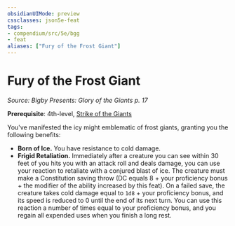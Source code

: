 ```yaml
---
obsidianUIMode: preview
cssclasses: json5e-feat
tags:
- compendium/src/5e/bgg
- feat
aliases: ["Fury of the Frost Giant"]
---
```

# Fury of the Frost Giant
*Source: Bigby Presents: Glory of the Giants p. 17*  

**Prerequisite**: 4th-level, [Strike of the Giants](/compendium/feats/strike-of-the-giants-bgg.md)

You've manifested the icy might emblematic of frost giants, granting you the following benefits:

- **Born of Ice.** You have resistance to cold damage.  
- **Frigid Retaliation.** Immediately after a creature you can see within 30 feet of you hits you with an attack roll and deals damage, you can use your reaction to retaliate with a conjured blast of ice. The creature must make a Constitution saving throw (DC equals 8 + your proficiency bonus + the modifier of the ability increased by this feat). On a failed save, the creature takes cold damage equal to `1d8` + your proficiency bonus, and its speed is reduced to 0 until the end of its next turn. You can use this reaction a number of times equal to your proficiency bonus, and you regain all expended uses when you finish a long rest.